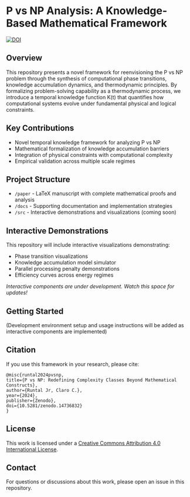 # P vs NP Analysis: A Knowledge-Based Mathematical Framework

[![DOI](https://zenodo.org/badge/DOI/10.5281/zenodo.14736832.svg)](https://doi.org/10.5281/zenodo.14736832)

## Overview

This repository presents a novel framework for reenvisioning the P vs NP problem through the synthesis of computational phase transitions, knowledge accumulation dynamics, and thermodynamic principles. By formalizing problem-solving capability as a thermodynamic process, we introduce a temporal knowledge function K(t) that quantifies how computational systems evolve under fundamental physical and logical constraints.

## Key Contributions

-   Novel temporal knowledge framework for analyzing P vs NP
-   Mathematical formalization of knowledge accumulation barriers
-   Integration of physical constraints with computational complexity
-   Empirical validation across multiple scale regimes

## Project Structure

-   `/paper` - LaTeX manuscript with complete mathematical proofs and analysis
-   `/docs` - Supporting documentation and implementation strategies
-   `/src` - Interactive demonstrations and visualizations (coming soon)

## Interactive Demonstrations

This repository will include interactive visualizations demonstrating:

-   Phase transition visualizations
-   Knowledge accumulation model simulator
-   Parallel processing penalty demonstrations
-   Efficiency curves across energy regimes

_Interactive components are under development. Watch this space for updates!_

## Getting Started

(Development environment setup and usage instructions will be added as interactive components are implemented)

## Citation

If you use this framework in your research, please cite:

```
@misc{runtal2024pvsnp,
title={P vs NP: Redefining Complexity Classes Beyond Mathematical Constructs},
author={Runtal Jr, Claro C.},
year={2024},
publisher={Zenodo},
doi={10.5281/zenodo.14736832}
}
```

## License

This work is licensed under a [Creative Commons Attribution 4.0 International License](http://creativecommons.org/licenses/by/4.0/).

## Contact

For questions or discussions about this work, please open an issue in this repository.
